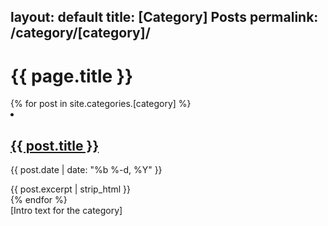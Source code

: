 layout: default
title: [Category] Posts
permalink: /category/[category]/
---
<h1>{{ page.title }}</h1>
<div class="post-list">
  {% for post in site.categories.[category] %}
    <li>
      <h2 class="post-title"><a href="{{ post.url | relative_url }}">{{ post.title }}</a></h2>
      <p class="post-meta">{{ post.date | date: "%b %-d, %Y" }}</p>
      {{ post.excerpt | strip_html }}
    </li>
  {% endfor %}
</div>
[Intro text for the category]
